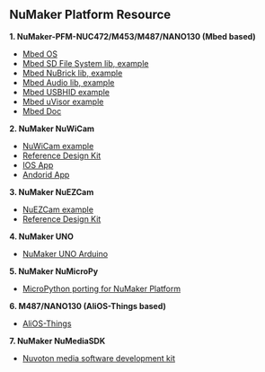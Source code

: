 NuMaker Platform Resource
----------------------------
**1. NuMaker-PFM-NUC472/M453/M487/NANO130 (Mbed based)**
- [Mbed OS](https://github.com/OpenNuvoton/mbed)
- [Mbed SD File System lib](https://github.com/OpenNuvoton/NuMaker-mbed-SDFileSystem)[, example](https://developer.mbed.org/teams/Nuvoton/code/NuMaker-mbed-SDFileSystem-example/)
- [Mbed NuBrick lib](https://github.com/OpenNuvoton/NuMaker-mbed-NuBrick)[, example](https://developer.mbed.org/teams/Nuvoton/code/NuMaker-mbed-NuBrick-example/)
- [Mbed Audio lib](https://github.com/OpenNuvoton/NuMaker-mbed-Audio)[, example](https://developer.mbed.org/teams/Nuvoton/code/NuMaker-mbed-AudioPlayback-example/)
- [Mbed USBHID example](https://github.com/OpenNuvoton/NuMaker-mbed-USBHID-example)
- [Mbed uVisor example](https://github.com/OpenNuvoton/NuMaker-mbed-uVisor-example)
- [Mbed Doc](https://github.com/OpenNuvoton/NuMaker-mbed-docs)

**2. NuMaker NuWiCam**
- [NuWiCam example](https://github.com/OpenNuvoton/NuMaker_NuWicam_Samples)
- [Reference Design Kit](https://github.com/OpenNuvoton/NuMaker_NuWicam_RDK)
- [IOS App](https://github.com/OpenNuvoton/NuMaker_NuWicam_Player_IOS)
- [Andorid App](https://github.com/OpenNuvoton/NuMaker_NuWicam_Player_Android)

**3. NuMaker NuEZCam**
- [NuEZCam example](https://github.com/OpenNuvoton/NuMaker_NuEZCam_Samples)
- [Reference Design Kit](https://github.com/OpenNuvoton/NuMaker_NuEZCam_RDK)

**4. NuMaker UNO**
- [NuMaker UNO Arduino](https://github.com/OpenNuvoton/NuMaker_UNO)

**5. NuMaker NuMicroPy**
- [MicroPython porting for NuMaker Platform](https://github.com/OpenNuvoton/NuMicroPy)

**6. M487/NANO130 (AliOS-Things based)**
- [AliOS-Things](https://github.com/OpenNuvoton/AliOS-Things)

**7. NuMaker NuMediaSDK**
- [Nuvoton media software development kit](https://github.com/OpenNuvoton/NuMediaSDK)
